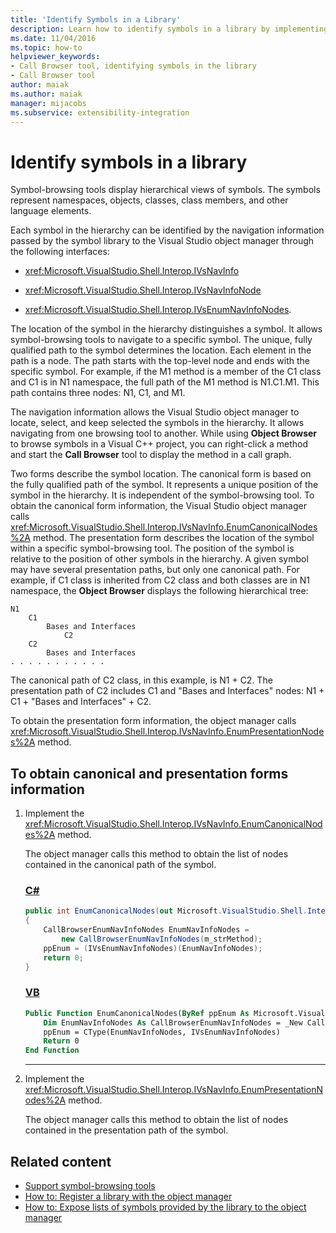 ```yaml
---
title: 'Identify Symbols in a Library'
description: Learn how to identify symbols in a library by implementing methods that pass navigation information from the symbol library to the Visual Studio object manager. 
ms.date: 11/04/2016
ms.topic: how-to
helpviewer_keywords:
- Call Browser tool, identifying symbols in the library
- Call Browser tool
author: maiak
ms.author: maiak
manager: mijacobs
ms.subservice: extensibility-integration
---
```

# Identify symbols in a library

Symbol-browsing tools display hierarchical views of symbols. The symbols represent namespaces, objects, classes, class members, and other language elements.

 Each symbol in the hierarchy can be identified by the navigation information passed by the symbol library to the Visual Studio object manager through the following interfaces:

- <xref:Microsoft.VisualStudio.Shell.Interop.IVsNavInfo>

- <xref:Microsoft.VisualStudio.Shell.Interop.IVsNavInfoNode>

- <xref:Microsoft.VisualStudio.Shell.Interop.IVsEnumNavInfoNodes>.

 The location of the symbol in the hierarchy distinguishes a symbol. It allows symbol-browsing tools to navigate to a specific symbol. The unique, fully qualified path to the symbol determines the location. Each element in the path is a node. The path starts with the top-level node and ends with the specific symbol. For example, if the M1 method is a member of the C1 class and C1 is in N1 namespace, the full path of the M1 method is N1.C1.M1. This path contains three nodes: N1, C1, and M1.

 The navigation information allows the Visual Studio object manager to locate, select, and keep selected the symbols in the hierarchy. It allows navigating from one browsing tool to another. While using **Object Browser** to browse symbols in a Visual C++ project, you can right-click a method and start the **Call Browser** tool to display the method in a call graph.

 Two forms describe the symbol location. The canonical form is based on the fully qualified path of the symbol. It represents a unique position of the symbol in the hierarchy. It is independent of the symbol-browsing tool. To obtain the canonical form information, the Visual Studio object manager calls <xref:Microsoft.VisualStudio.Shell.Interop.IVsNavInfo.EnumCanonicalNodes%2A> method. The presentation form describes the location of the symbol within a specific symbol-browsing tool. The position of the symbol is relative to the position of other symbols in the hierarchy. A given symbol may have several presentation paths, but only one canonical path. For example, if C1 class is inherited from C2 class and both classes are in N1 namespace, the **Object Browser** displays the following hierarchical tree:

```
N1
    C1
        Bases and Interfaces
            C2
    C2
        Bases and Interfaces
. . . . . . . . . . .

```

 The canonical path of C2 class, in this example, is N1 + C2. The presentation path of C2 includes C1 and "Bases and Interfaces" nodes: N1 + C1 + "Bases and Interfaces" + C2.

 To obtain the presentation form information, the object manager calls <xref:Microsoft.VisualStudio.Shell.Interop.IVsNavInfo.EnumPresentationNodes%2A> method.

## To obtain canonical and presentation forms information

1. Implement the <xref:Microsoft.VisualStudio.Shell.Interop.IVsNavInfo.EnumCanonicalNodes%2A> method.

     The object manager calls this method to obtain the list of nodes contained in the canonical path of the symbol.

    ### [C#](#tab/csharp)
    ```csharp
    public int EnumCanonicalNodes(out Microsoft.VisualStudio.Shell.Interop.IVsEnumNavInfoNodes ppEnum)
    {
        CallBrowserEnumNavInfoNodes EnumNavInfoNodes =
            new CallBrowserEnumNavInfoNodes(m_strMethod);
        ppEnum = (IVsEnumNavInfoNodes)(EnumNavInfoNodes);
        return 0;
    }

    ```

    ### [VB](#tab/vb)
    ```vb
    Public Function EnumCanonicalNodes(ByRef ppEnum As Microsoft.VisualStudio.Shell.Interop.IVsEnumNavInfoNodes) As Integer
        Dim EnumNavInfoNodes As CallBrowserEnumNavInfoNodes = _New CallBrowserEnumNavInfoNodes(m_strMethod)
        ppEnum = CType(EnumNavInfoNodes, IVsEnumNavInfoNodes)
        Return 0
    End Function
    ```
    ---

2. Implement the <xref:Microsoft.VisualStudio.Shell.Interop.IVsNavInfo.EnumPresentationNodes%2A> method.

     The object manager calls this method to obtain the list of nodes contained in the presentation path of the symbol.

## Related content
- [Support symbol-browsing tools](../../extensibility/internals/supporting-symbol-browsing-tools.md)
- [How to: Register a library with the object manager](../../extensibility/internals/how-to-register-a-library-with-the-object-manager.md)
- [How to: Expose lists of symbols provided by the library to the object manager](../../extensibility/internals/how-to-expose-lists-of-symbols-provided-by-the-library-to-the-object-manager.md)

